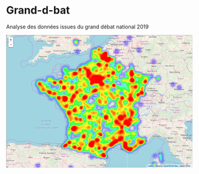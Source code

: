 # Grand-d-bat
Analyse des données issues du grand débat national 2019

![Alt text](notebooks/heatmap_reunions.png?raw=true "Title")
